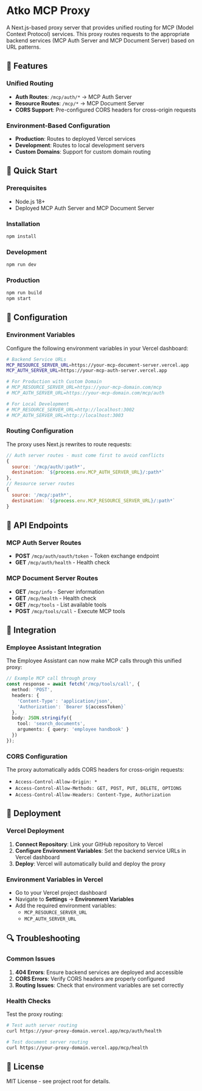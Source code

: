 # Atko MCP Proxy

A Next.js-based proxy server that provides unified routing for MCP (Model Context Protocol) services. This proxy routes requests to the appropriate backend services (MCP Auth Server and MCP Document Server) based on URL patterns.

## 🌟 Features

### Unified Routing
- **Auth Routes**: `/mcp/auth/*` → MCP Auth Server
- **Resource Routes**: `/mcp/*` → MCP Document Server
- **CORS Support**: Pre-configured CORS headers for cross-origin requests

### Environment-Based Configuration
- **Production**: Routes to deployed Vercel services
- **Development**: Routes to local development servers
- **Custom Domains**: Support for custom domain routing

## 🚀 Quick Start

### Prerequisites
- Node.js 18+
- Deployed MCP Auth Server and MCP Document Server

### Installation
```bash
npm install
```

### Development
```bash
npm run dev
```

### Production
```bash
npm run build
npm start
```

## 🔧 Configuration

### Environment Variables
Configure the following environment variables in your Vercel dashboard:

```bash
# Backend Service URLs
MCP_RESOURCE_SERVER_URL=https://your-mcp-document-server.vercel.app
MCP_AUTH_SERVER_URL=https://your-mcp-auth-server.vercel.app

# For Production with Custom Domain
# MCP_RESOURCE_SERVER_URL=https://your-mcp-domain.com/mcp
# MCP_AUTH_SERVER_URL=https://your-mcp-domain.com/mcp/auth

# For Local Development
# MCP_RESOURCE_SERVER_URL=http://localhost:3002
# MCP_AUTH_SERVER_URL=http://localhost:3003
```

### Routing Configuration
The proxy uses Next.js rewrites to route requests:

```javascript
// Auth server routes - must come first to avoid conflicts
{
  source: '/mcp/auth/:path*',
  destination: `${process.env.MCP_AUTH_SERVER_URL}/:path*`
},
// Resource server routes  
{
  source: '/mcp/:path*',
  destination: `${process.env.MCP_RESOURCE_SERVER_URL}/:path*`
}
```

## 📡 API Endpoints

### MCP Auth Server Routes
- **POST** `/mcp/auth/oauth/token` - Token exchange endpoint
- **GET** `/mcp/auth/health` - Health check

### MCP Document Server Routes
- **GET** `/mcp/info` - Server information
- **GET** `/mcp/health` - Health check
- **GET** `/mcp/tools` - List available tools
- **POST** `/mcp/tools/call` - Execute MCP tools

## 🔗 Integration

### Employee Assistant Integration
The Employee Assistant can now make MCP calls through this unified proxy:

```typescript
// Example MCP call through proxy
const response = await fetch('/mcp/tools/call', {
  method: 'POST',
  headers: {
    'Content-Type': 'application/json',
    'Authorization': `Bearer ${accessToken}`
  },
  body: JSON.stringify({
    tool: 'search_documents',
    arguments: { query: 'employee handbook' }
  })
});
```

### CORS Configuration
The proxy automatically adds CORS headers for cross-origin requests:
- `Access-Control-Allow-Origin: *`
- `Access-Control-Allow-Methods: GET, POST, PUT, DELETE, OPTIONS`
- `Access-Control-Allow-Headers: Content-Type, Authorization`

## 🚀 Deployment

### Vercel Deployment
1. **Connect Repository**: Link your GitHub repository to Vercel
2. **Configure Environment Variables**: Set the backend service URLs in Vercel dashboard
3. **Deploy**: Vercel will automatically build and deploy the proxy

### Environment Variables in Vercel
- Go to your Vercel project dashboard
- Navigate to **Settings** → **Environment Variables**
- Add the required environment variables:
  - `MCP_RESOURCE_SERVER_URL`
  - `MCP_AUTH_SERVER_URL`

## 🔍 Troubleshooting

### Common Issues
1. **404 Errors**: Ensure backend services are deployed and accessible
2. **CORS Errors**: Verify CORS headers are properly configured
3. **Routing Issues**: Check that environment variables are set correctly

### Health Checks
Test the proxy routing:
```bash
# Test auth server routing
curl https://your-proxy-domain.vercel.app/mcp/auth/health

# Test document server routing
curl https://your-proxy-domain.vercel.app/mcp/health
```

## 📄 License

MIT License - see project root for details. 